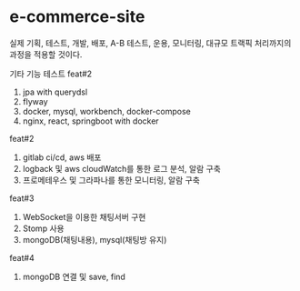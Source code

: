 # e-commerce-site
실제 기획, 테스트, 개발, 배포, A-B 테스트, 운용, 모니터링, 대규모 트랙픽 처리까지의 과정을 적용할 것이다.

기타 기능 테스트
feat#2
1. jpa with querydsl
2. flyway
3. docker, mysql, workbench, docker-compose
4. nginx, react, springboot with docker

feat#2
1. gitlab ci/cd, aws 배포
2. logback 및 aws cloudWatch를 통한 로그 분석, 알람 구축
3. 프로메테우스 및 그라파나를 통한 모니터링, 알람 구축


feat#3
1. WebSocket을 이용한 채팅서버 구현
2. Stomp 사용
3. mongoDB(채팅내용), mysql(채팅방 유지)

feat#4
1. mongoDB 연결 및 save, find

